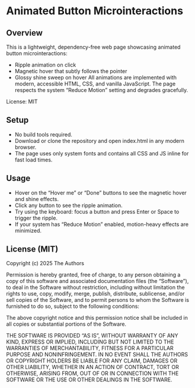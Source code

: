 # Animated Button Microinteractions

## Overview
This is a lightweight, dependency-free web page showcasing animated button microinteractions:
- Ripple animation on click
- Magnetic hover that subtly follows the pointer
- Glossy shine sweep on hover
All animations are implemented with modern, accessible HTML, CSS, and vanilla JavaScript. The page respects the system “Reduce Motion” setting and degrades gracefully.

License: MIT

## Setup
- No build tools required.
- Download or clone the repository and open index.html in any modern browser.
- The page uses only system fonts and contains all CSS and JS inline for fast load times.

## Usage
- Hover on the “Hover me” or “Done” buttons to see the magnetic hover and shine effects.
- Click any button to see the ripple animation.
- Try using the keyboard: focus a button and press Enter or Space to trigger the ripple.
- If your system has “Reduce Motion” enabled, motion-heavy effects are minimized.

## License (MIT)
Copyright (c) 2025 The Authors

Permission is hereby granted, free of charge, to any person obtaining a copy of this software and associated documentation files (the “Software”), to deal in the Software without restriction, including without limitation the rights to use, copy, modify, merge, publish, distribute, sublicense, and/or sell copies of the Software, and to permit persons to whom the Software is furnished to do so, subject to the following conditions:

The above copyright notice and this permission notice shall be included in all copies or substantial portions of the Software.

THE SOFTWARE IS PROVIDED “AS IS”, WITHOUT WARRANTY OF ANY KIND, EXPRESS OR IMPLIED, INCLUDING BUT NOT LIMITED TO THE WARRANTIES OF MERCHANTABILITY, FITNESS FOR A PARTICULAR PURPOSE AND NONINFRINGEMENT. IN NO EVENT SHALL THE AUTHORS OR COPYRIGHT HOLDERS BE LIABLE FOR ANY CLAIM, DAMAGES OR OTHER LIABILITY, WHETHER IN AN ACTION OF CONTRACT, TORT OR OTHERWISE, ARISING FROM, OUT OF OR IN CONNECTION WITH THE SOFTWARE OR THE USE OR OTHER DEALINGS IN THE SOFTWARE.
